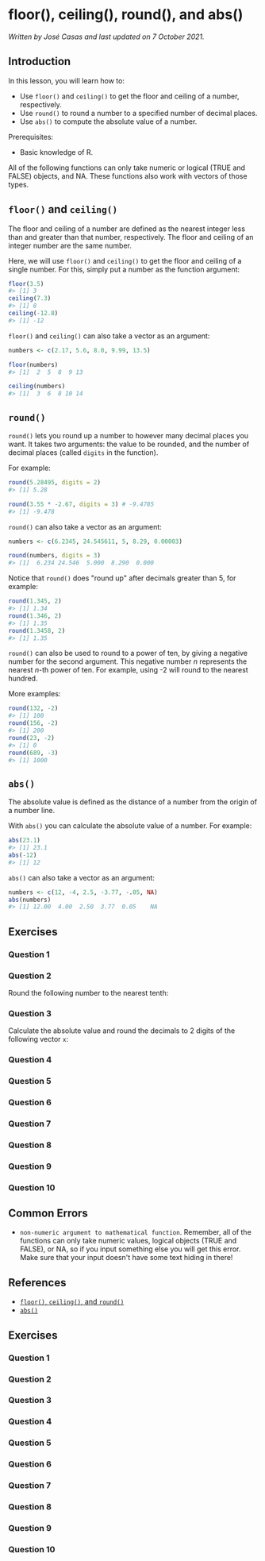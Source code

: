 


# floor(), ceiling(), round(), and abs()

*Written by José Casas and last updated on 7 October 2021.*

## Introduction

In this lesson, you will learn how to:

- Use `floor()` and `ceiling()` to get the floor and ceiling of a number, respectively.
- Use `round()` to round a number to a specified number of decimal places.
- Use `abs()` to compute the absolute value of a number.

Prerequisites:

- Basic knowledge of R.

All of the following functions can only take numeric or logical (TRUE and FALSE) objects, and NA. These functions also work with vectors of those types.

## `floor()` and `ceiling()`

The floor and ceiling of a number are defined as the nearest integer less than and greater than that number, respectively. The floor and ceiling of an integer number are the same number.

Here, we will use `floor()` and `ceiling()` to get the floor and ceiling of a single number. For this, simply put a number as the function argument:


```r
floor(3.5)
#> [1] 3
ceiling(7.3)
#> [1] 8
ceiling(-12.8)
#> [1] -12
```

`floor()` and `ceiling()` can also take a vector as an argument:


```r
numbers <- c(2.17, 5.6, 8.0, 9.99, 13.5)

floor(numbers)
#> [1]  2  5  8  9 13

ceiling(numbers)
#> [1]  3  6  8 10 14
```

## `round()`

`round()` lets you round up a number to however many decimal places you want. It takes two arguments: the value to be rounded, and the number of decimal places (called `digits` in the function).

For example:


```r
round(5.28495, digits = 2)
#> [1] 5.28

round(3.55 * -2.67, digits = 3) # -9.4785
#> [1] -9.478
```

`round()` can also take a vector as an argument:


```r
numbers <- c(6.2345, 24.545611, 5, 8.29, 0.00003)

round(numbers, digits = 3)
#> [1]  6.234 24.546  5.000  8.290  0.000
```

Notice that `round()` does "round up" after decimals greater than 5, for example:


```r
round(1.345, 2)
#> [1] 1.34
round(1.346, 2)
#> [1] 1.35
round(1.3458, 2)
#> [1] 1.35
```

`round()` can also be used to round to a power of ten, by giving a negative number for the second argument. This negative number $n$ represents the nearest $n$-th power of ten. For example, using -2 will round to the nearest hundred.

More examples:


```r
round(132, -2)
#> [1] 100
round(156, -2)
#> [1] 200
round(23, -2)
#> [1] 0
round(689, -3)
#> [1] 1000
```


## `abs()`

The absolute value is defined as the distance of a number from the origin of a number line.

With `abs()` you can calculate the absolute value of a number. For example:


```r
abs(23.1)
#> [1] 23.1
abs(-12)
#> [1] 12
```

`abs()` can also take a vector as an argument:


```r
numbers <- c(12, -4, 2.5, -3.77, -.05, NA)
abs(numbers)
#> [1] 12.00  4.00  2.50  3.77  0.05    NA
```

## Exercises

### Question 1

<!-- ```{r q1, echo=FALSE} -->
<!-- question( -->
<!--   "What will the following code return?\n```round(23.437, 2)```", -->
<!--   answer("23.44", correct = TRUE, message = "`round()` rounds up!"), -->
<!--   answer("23.40"), -->
<!--   answer("23.43"), -->
<!--   answer("23.45"), -->
<!--   random_answer_order = TRUE, -->
<!--   allow_retry = TRUE -->
<!-- ) -->
<!-- ``` -->

### Question 2

Round the following number to the nearest tenth:

<!-- ```{r q2, exercise=TRUE, exercise.lines = 2} -->
<!-- x <- 9.368983428 -->
<!-- ``` -->

<!-- ```{r q2-solution} -->
<!-- x <- 9.368983428 -->
<!-- round(x, 1) -->
<!-- ``` -->

### Question 3

Calculate the absolute value and round the decimals to 2 digits of the following vector `x`:

<!-- ```{r q3, exercise=TRUE, exercise.lines = 2} -->
<!-- x <- c(0.5431, -553.4534, 43.345, -907.89888, -0.0006, 8.1) -->
<!-- ``` -->

<!-- ```{r q3-solution} -->
<!-- x <- c(0.5431, -553.4534, 43.345, -907.89888, -0.0006, 8.1) -->
<!-- abs(round(x, 2)) -->
<!-- ``` -->

### Question 4

<!-- ```{r q4, echo=FALSE} -->
<!-- question( -->
<!--   "What will the following code return?\n ```round(2.68897) ```", -->
<!--   answer("`3`", correct = TRUE, message = "If you don't pass in a second argument to `round`, the default is `digits = 0` (remember it rounds up)."), -->
<!--   answer("`2`"), -->
<!--   answer("`2.69`"), -->
<!--   answer("`2.6`"), -->
<!--   random_answer_order = TRUE, -->
<!--   allow_retry = TRUE -->
<!-- ) -->
<!-- ``` -->

### Question 5

<!-- ```{r q5, echo=FALSE} -->
<!-- question( -->
<!--   "What will the following code return?\n ```round(ceiling(23.45395), 3) ```", -->
<!--   answer("24", correct = TRUE), -->
<!--   answer("23.453"), -->
<!--   answer("23.454"), -->
<!--   answer("23"), -->
<!--   random_answer_order = TRUE, -->
<!--   allow_retry = TRUE -->
<!-- ) -->
<!-- ``` -->

### Question 6

<!-- ```{r q6, echo=FALSE} -->
<!-- question( -->
<!--   "What will the following code return?\n```round(3537, -3)```", -->
<!--   answer("4000", correct = TRUE, message = "A value of `digits = -3` means that it will round to the closest thousand; 3537 is closest to 4000."), -->
<!--   answer("3000"), -->
<!--   answer("0"), -->
<!--   answer("300"), -->
<!--   random_answer_order = TRUE, -->
<!--   allow_retry = TRUE -->
<!-- ) -->
<!-- ``` -->

### Question 7

<!-- ```{r q7, echo=FALSE} -->
<!-- question( -->
<!--   "What will the following code return?\n```floor(FALSE) ```", -->
<!--   answer("0", correct = TRUE, message = "When doing arithmetic operations, FALSE is taken as 0."), -->
<!--   answer("1"), -->
<!--   answer("FALSE"), -->
<!--   answer("TRUE"), -->
<!--   answer("It will give an error"), -->
<!--   random_answer_order = TRUE, -->
<!--   allow_retry = TRUE -->
<!-- ) -->
<!-- ``` -->

### Question 8

<!-- ```{r q8, echo=FALSE} -->
<!-- question( -->
<!--   "Which of the following code snippets will give `0` as a result? (Select all that apply)", -->
<!--   type = "learnr_checkbox", -->
<!--   answer("`round(421.75, -3)`", correct = TRUE), -->
<!--   answer("`round(0.002, 2)`", correct = TRUE), -->
<!--   answer("`ceiling(abs(FALSE))`", correct = TRUE), -->
<!--   answer("`abs(-FALSE)`", correct = TRUE), -->
<!--   answer("`floor(TRUE)`"), -->
<!--   answer("`round(0.007, 2)`"), -->
<!--   answer("`ceiling(NA)`"), -->
<!--   answer("`abs('-3')`"), -->
<!--   random_answer_order = TRUE, -->
<!--   allow_retry = TRUE -->
<!-- ) -->
<!-- ``` -->

### Question 9

<!-- ```{r q9, echo=FALSE} -->
<!-- question( -->
<!--   "Which of the options would give the error '`Error: non-numeric argument to mathematical function`'?", -->
<!--   answer("`abs('3')`", correct = TRUE, message = "The '3' passed as input is actually text, since it is wrapped inside ' '."), -->
<!--   answer("`abs(NA)`"), -->
<!--   answer("`abs(+)`"), -->
<!--   answer("`abs(- + - 1)`"), -->
<!--   random_answer_order = TRUE, -->
<!--   allow_retry = TRUE -->
<!-- ) -->
<!-- ``` -->

### Question 10

<!-- ```{r q10, echo=FALSE} -->
<!-- question( -->
<!--   "TRUE or FALSE: Will the following commands give equal results?\n `round(2.500)`\n `round(2.503)`", -->
<!--   answer("FALSE", correct = TRUE, message = "In the second command it rounds up!"), -->
<!--   answer("TRUE"), -->
<!--   random_answer_order = TRUE, -->
<!--   allow_retry = TRUE -->
<!-- ) -->
<!-- ``` -->

## Common Errors

- `non-numeric argument to mathematical function`. Remember, all of the functions can only take numeric values, logical objects (TRUE and FALSE), or NA, so if you input something else you will get this error. Make sure that your input doesn't have some text hiding in there!

## References

- [`floor()`, `ceiling()`, and `round()`](https://www.rdocumentation.org/packages/base/versions/3.6.2/topics/Round)
- [`abs()`](https://www.rdocumentation.org/packages/base/versions/3.6.2/topics/MathFun)





## Exercises

### Question 1

### Question 2

### Question 3

### Question 4

### Question 5

### Question 6

### Question 7

### Question 8

### Question 9

### Question 10

